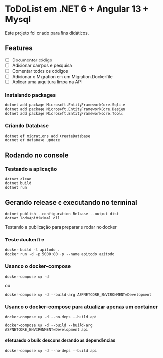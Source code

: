 # ToDoList em .NET 6 + Angular 13 + Mysql

Este projeto foi criado para fins didáticos.

## Features
- [ ] Documentar código
- [ ] Adicionar campos e pesquisa
- [ ] Comentar todos os códigos
- [ ] Adicionar o Migration em um Migration.Dockerfile
- [ ] Aplicar uma arquitura limpa na API

### Instalando packages

```
dotnet add package Microsoft.EntityFrameworkCore.Sqlite
dotnet add package Microsoft.EntityFrameworkCore.Design
dotnet add package Microsoft.EntityFrameworkCore.Tools
```

### Criando Database

```
dotnet ef migrations add CreateDatabase
dotnet ef database update
```

## Rodando no console

### Testando a aplicação

```
dotnet clean
dotnet build
dotnet run
```

## Gerando release e executando no terminal

```
dotnet publish --configuration Release --output dist
dotnet TodoApiMinimal.dll
```

Testando a publicação para preparar e rodar no docker

### Teste dockerfile

```
docker build -t apitodo .
docker run -d -p 5000:80 -p --name apitodo apitodo
```

### Usando o docker-compose

```
docker-compose up -d
```

ou

```
docker-compose up -d --build-arg ASPNETCORE_ENVIRONMENT=Development
```

### Usando o docker-compose para atualizar apenas um container

```
docker-compose up -d --no-deps --build api
```

```
docker-compose up -d --build --build-arg ASPNETCORE_ENVIRONMENT=Development api
```

#### efetuando o build desconsiderando as dependências
```
docker-compose up -d --no-deps --build api
```
